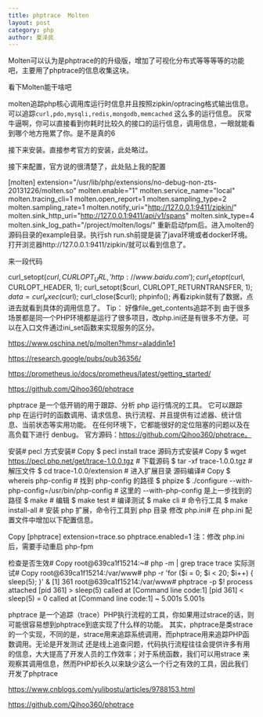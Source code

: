 ```yaml
---
title: phptrace  Molten
layout: post
category: php
author: 夏泽民
---
```

Molten可以认为是phptrace的的升级版，增加了可视化分布式等等等等的功能吧，主要用了phptrace的信息收集这块。

看下Molten能干啥吧

molten追踪php核心调用库运行时信息并且按照zipkin/optracing格式输出信息。
可以追踪`curl,pdo,mysqli,redis,mongodb,memcached` 这么多的运行信息。
灰常牛逼啊，你可以直接看到你耗时比较久的接口的运行信息，调用信息，一眼就能看到哪个地方拖累了你。是不是真的6

接下来安装。直接参考官方的安装，此处略过。

接下来配置，官方说的很清楚了，此处贴上我的配置

[molten]
extension="/usr/lib/php/extensions/no-debug-non-zts-20131226/molten.so"
molten.enable="1"
molten.service_name="local"
molten.tracing_cli=1
molten.open_report=1
molten.sampling_type=2
molten.sampling_rate=1
molten.notify_uri="http://127.0.0.1:9411/zipkin/"
molten.sink_http_uri="http://127.0.0.1:9411/api/v1/spans"
molten.sink_type=4
molten.sink_log_path="/project/molten/logs/"
重新启动fpm后。进入molten的源码目录的example目录。执行sh run.sh前提是装了java环境或者docker环境。打开浏览器http://127.0.0.1:9411/zipkin/就可以看到信息了。

来一段代码

curl_setopt($curl, CURLOPT_URL, 'http://www.baidu.com');
curl_setopt($curl, CURLOPT_HEADER, 1);
curl_setopt($curl, CURLOPT_RETURNTRANSFER, 1);
$data = curl_exec($curl);
curl_close($curl);
phpinfo();
再看zipkin就有了数据，点进去就看到具体的调用信息了。
Tip：
好像file_get_contents追踪不到
由于很多场景都是同一个PHP环境都是运行了很多项目，改php.ini还是有很多不方便。可以在入口文件通过ini_set函数来实现服务的区分。
<!-- more -->
https://www.oschina.net/p/molten?hmsr=aladdin1e1

https://research.google/pubs/pub36356/

https://prometheus.io/docs/prometheus/latest/getting_started/

https://github.com/Qihoo360/phptrace

phptrace 是一个低开销的用于跟踪、分析 php 运行情况的工具。
它可以跟踪 php 在运行时的函数调用、请求信息、执行流程、并且提供有过滤器、统计信息、当前状态等实用功能。
在任何环境下，它都能很好的定位阻塞的问题以及在高负载下进行 denbug。
官方源码：https://github.com/Qihoo360/phptrace。

安装#
pecl 方式安装#
Copy
$ pecl install trace
源码方式安装#
Copy
$ wget https://pecl.php.net/get/trace-1.0.0.tgz # 下载源码
$ tar -xf trace-1.0.0.tgz # 解压文件
$ cd trace-1.0.0/extension # 进入扩展目录
源码编译#
Copy
$ whereis php-config # 找到 php-config 的路径
$ phpize
$ ./configure --with-php-config=/usr/bin/php-config # 这里的 --with-php-config 是上一步找到的路径
$ make # 编辑
$ make test # 编译测试
$ make cli # 命令行工具
$ make install-all # 安装 php 扩展，命令行工具到 php 目录
修改 php.ini#
在 php.ini 配置文件中增加以下配置信息。

Copy
[phptrace]
extension=trace.so
phptrace.enabled=1
注：修改 php.ini 后，需要手动重启 php-fpm

检查是否生效#
Copy
root@639ca1f15214:~# php -m | grep trace
trace
实际测试#
Copy
root@639ca1f15214:/var/www# php -r 'for ($i = 0; $i < 20; $i++) { sleep(5); }' &
[1] 361
root@639ca1f15214:/var/www# phptrace -p $!
process attached
[pid   361]    > sleep(5) called at [Command line code:1]
[pid   361]    < sleep(5) = 0 called at [Command line code:1] ~ 5.001s 5.001s

phptrace 是一个追踪（trace）PHP执行流程的工具，你如果用过strace的话，则可能很容易想到phptrace到底实现了什么样的功能。 其实，phptrace是类strace的一个实现，不同的是，strace用来追踪系统调用，而phptrace用来追踪PHP函数调用。无论是开发测试 还是线上追查问题，代码执行流程往往会提供许多有用的信息，大大提高了开发人员的工作效率；对于系统函数，我们可以用strace 来观察其调用信息，然而PHP却长久以来缺少这么一个行之有效的工具，因此我们开发了phptrace

https://www.cnblogs.com/yulibostu/articles/9788153.html

https://github.com/Qihoo360/phptrace
